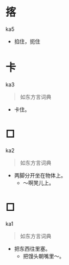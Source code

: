 # 揢
ka5
- 掐住，扼住

# 卡
ka3
> 如东方言词典
- 卡住。

# □
ka2
> 如东方言词典
- 两脚分开坐在物体上。
  - ～啊凳儿上。

# □
ka1
> 如东方言词典
- 把东西往里塞。
  - 把馒头朝嘴里～。
